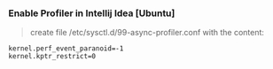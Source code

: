 ### Enable Profiler in Intellij Idea [Ubuntu]

>create file /etc/sysctl.d/99-async-profiler.conf with the content:

```
kernel.perf_event_paranoid=-1
kernel.kptr_restrict=0
```
